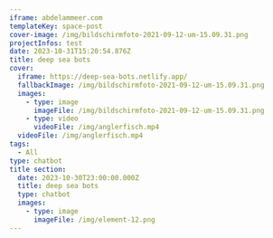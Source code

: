```yaml
---
iframe: abdelammeer.com
templateKey: space-post
cover-image: /img/bildschirmfoto-2021-09-12-um-15.09.31.png
projectInfos: test
date: 2023-10-31T15:20:54.876Z
title: deep sea bots
cover:
  iframe: https://deep-sea-bots.netlify.app/
  fallbackImage: /img/bildschirmfoto-2021-09-12-um-15.09.31.png
  images:
    - type: image
      imageFile: /img/bildschirmfoto-2021-09-12-um-15.09.31.png
    - type: video
      videoFile: /img/anglerfisch.mp4
  videoFile: /img/anglerfisch.mp4
tags:
  - All
type: chatbot
title section:
  date: 2023-10-30T23:00:00.000Z
  title: deep sea bots
  type: chatbot
  images:
    - type: image
      imageFile: /img/element-12.png
---
```

